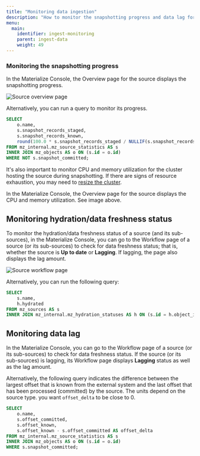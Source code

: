 ```yaml
---
title: "Monitoring data ingestion"
description: "How to monitor the snapshotting progress and data lag for your sources."
menu:
  main:
    identifier: ingest-monitoring
    parent: ingest-data
    weight: 49
---
```


### Monitoring the snapshotting progress

In the Materialize Console, the Overview page for the source displays the
snapshotting progress.

![Source overview page](/images/monitoring/snapshot-monitoring.png
"Materialize Console - Overview page displays snapshotting progress")

Alternatively, you can run a query to monitor its progress.

```sql
SELECT
	o.name,
	s.snapshot_records_staged,
	s.snapshot_records_known,
	round(100.0 * s.snapshot_records_staged / NULLIF(s.snapshot_records_known, 0), 2) AS snapshot_completed_pct
FROM mz_internal.mz_source_statistics AS s
INNER JOIN mz_objects AS o ON (s.id = o.id)
WHERE NOT s.snapshot_committed;
```

It's also important to monitor CPU and memory utilization for the cluster
hosting the source during snapshotting. If there are signs of resource
exhaustion, you may need to [resize the cluster](/sql/alter-cluster/#alter-cluster-size).

In the Materialize Console, the Overview page for the source displays the CPU
and memory utilization. See image above.

## Monitoring hydration/data freshness status

To monitor the hydration/data freshness status of a source (and its
sub-sources), in the Materialize Console, you can go to the Workflow page of a
source (or its sub-sources) to check for data freshness status; that is, whether
the source is **Up to date** or **Lagging**. If lagging, the page also displays
the lag amount.

![Source workflow page](/images/monitoring/source-data-freshness-status.png
"Materialize Console - Workflow page displays data freshness of a source")

Alternatively, you can run the following query:

```sql
SELECT
	s.name,
	h.hydrated
FROM mz_sources AS s
INNER JOIN mz_internal.mz_hydration_statuses AS h ON (s.id = h.object_id);
```

## Monitoring data lag

In the Materialize Console, you can go to the Workflow page of a
source (or its sub-sources) to check for data freshness status. If the source
(or its sub-sources) is lagging, its Workflow page displays **Lagging** status
as well as the lag amount.

Alternatively, the following query indicates the difference between the largest offset that is known from the external system and the last offset that has been processed (committed) by the source. The units depend on the source type.  you want `offset_delta` to be close to 0.

```sql
SELECT
	o.name,
	s.offset_committed,
	s.offset_known,
	s.offset_known - s.offset_committed AS offset_delta
FROM mz_internal.mz_source_statistics AS s
INNER JOIN mz_objects AS o ON (s.id = o.id)
WHERE s.snapshot_committed;
```
